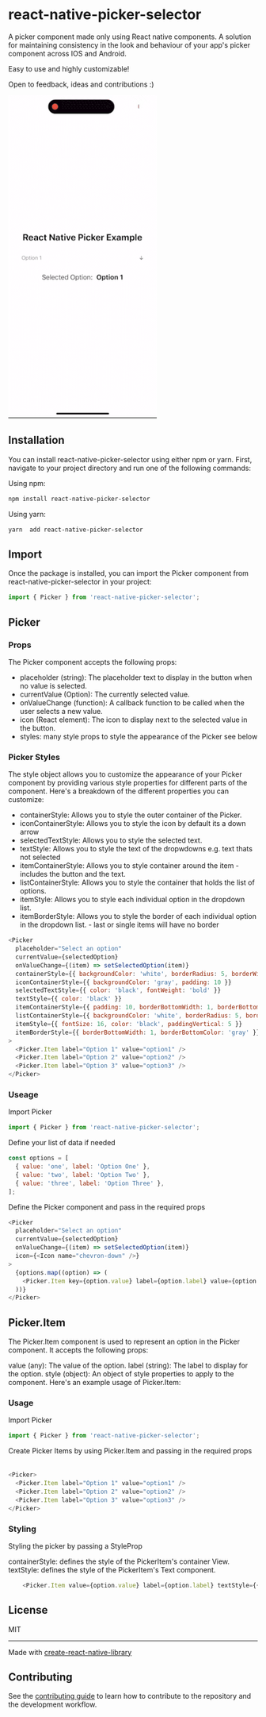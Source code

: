 # react-native-picker-selector

A picker component made only using React native components. A solution for maintaining consistency in the look and behaviour of your app's picker component across IOS and Android.

Easy to use and highly customizable!

Open to feedback, ideas and contributions :)

<p float="left">

<img src="https://github.com/TIKramer/react-native-picker-selector/blob/main/screenshots/Example.gif?raw=true" width="300" height="650"/>

## Installation

You can install react-native-picker-selector using either npm or yarn. First, navigate to your project directory and run one of the following commands:

Using npm:


```sh
npm install react-native-picker-selector
```

Using yarn:

```sh
yarn  add react-native-picker-selector
```
## Import

Once the package is installed, you can import the Picker component from react-native-picker-selector in your project:


```js
import { Picker } from 'react-native-picker-selector';
```


## Picker
### Props
The Picker component accepts the following props:

* placeholder (string): The placeholder text to display in the button when no value is selected.
* currentValue (Option): The currently selected value.
* onValueChange (function): A callback function to be called when the user selects a new value.
* icon (React element): The icon to display next to the selected value in the button.
* styles: many style props to style the appearance of the Picker see below

### Picker Styles

The style object allows you to customize the appearance of your Picker component by providing various style properties for different parts of the component. 
Here's a breakdown of the different properties you can customize:

*  containerStyle: Allows you to style the outer container of the Picker.
*  iconContainerStyle: Allows you to style the icon by default its a down arrow
*  selectedTextStyle: Allows you to style the selected text.
*  textStyle: Allows you to style the text of the dropwdowns e.g. text thats not selected
*  itemContainerStyle: Allows you to style container around the item - includes the button and the text.
*  listContainerStyle:  Allows you to style the container that holds the list of options.
*  itemStyle: Allows you to style each individual option in the dropdown list.
*  itemBorderStyle: Allows you to style the border of each individual option in the dropdown list. - last or single items will have no border


```js
<Picker
  placeholder="Select an option"
  currentValue={selectedOption}
  onValueChange={(item) => setSelectedOption(item)}
  containerStyle={{ backgroundColor: 'white', borderRadius: 5, borderWidth: 1, borderColor: 'gray' }}
  iconContainerStyle={{ backgroundColor: 'gray', padding: 10 }}
  selectedTextStyle={{ color: 'black', fontWeight: 'bold' }}
  textStyle={{ color: 'black' }}
  itemContainerStyle={{ padding: 10, borderBottomWidth: 1, borderBottomColor: 'gray' }}
  listContainerStyle={{ backgroundColor: 'white', borderRadius: 5, borderWidth: 1, borderColor: 'gray' }}
  itemStyle={{ fontSize: 16, color: 'black', paddingVertical: 5 }}
  itemBorderStyle={{ borderBottomWidth: 1, borderBottomColor: 'gray' }}
>
  <Picker.Item label="Option 1" value="option1" />
  <Picker.Item label="Option 2" value="option2" />
  <Picker.Item label="Option 3" value="option3" />
</Picker>
```

### Useage  

Import Picker 
```js
import { Picker } from 'react-native-picker-selector';

```
Define your list of data if needed

```js
const options = [
  { value: 'one', label: 'Option One' },
  { value: 'two', label: 'Option Two' },
  { value: 'three', label: 'Option Three' },
];

```
Define the Picker component and pass in the required props

```js
<Picker
  placeholder="Select an option"
  currentValue={selectedOption}
  onValueChange={(item) => setSelectedOption(item)}
  icon={<Icon name="chevron-down" />}
>
  {options.map((option) => (
    <Picker.Item key={option.value} label={option.label} value={option.value} />
  ))}
</Picker>
```

## Picker.Item

The Picker.Item component is used to represent an option in the Picker component. It accepts the following props:

value (any): The value of the option.
label (string): The label to display for the option.
style (object): An object of style properties to apply to the component.
Here's an example usage of Picker.Item:

### Usage

Import Picker 
```js
import { Picker } from 'react-native-picker-selector';
```

Create Picker Items by using Picker.Item and passing in the required props

```js

<Picker>
  <Picker.Item label="Option 1" value="option1" />
  <Picker.Item label="Option 2" value="option2" />
  <Picker.Item label="Option 3" value="option3" />
</Picker>
```
### Styling

Styling the picker by passing a StyleProp

containerStyle: defines the style of the PickerItem's container View.
textStyle: defines the style of the PickerItem's Text component.


```js
    <Picker.Item value={option.value} label={option.label} textStyle={{color: 'blue'}}/>
```
## License


MIT

---

Made with [create-react-native-library](https://github.com/callstack/react-native-builder-bob)


## Contributing

See the [contributing guide](CONTRIBUTING.md) to learn how to contribute to the repository and the development workflow.
